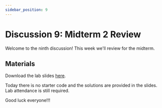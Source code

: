 ```yaml
---
sidebar_position: 9
---
```


# Discussion 9: Midterm 2 Review

Welcome to the ninth discussion! This week we'll review for the midterm.

## Materials

Download the lab slides [here](https://github.com/umass-compsci-220/public-materials/raw/main/discussion/Lab%209%20-%20Solutions.pdf).

Today there is no starter code and the solutions are provided in the slides. Lab attendance is still required.


Good luck everyone!!!
